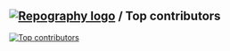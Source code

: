 
## [![Repography logo](https://images.repography.com/logo.svg)](https://repography.com) / Top contributors
[![Top contributors](https://images.repography.com/26964686/rahimsargandang/tempahan-gelanggang-sukan/top-contributors/b74947a4491a7f73d83d142e06043770_table.svg)](https://github.com/rahimsargandang/tempahan-gelanggang-sukan/graphs/contributors)

